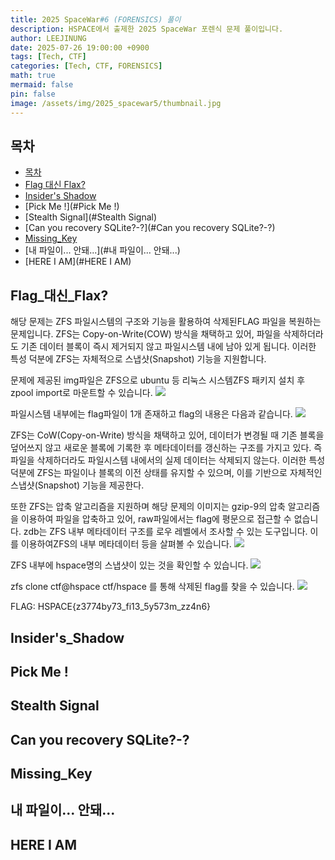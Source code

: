 ```yaml
---
title: 2025 SpaceWar#6 (FORENSICS) 풀이
description: HSPACE에서 출제한 2025 SpaceWar 포렌식 문제 풀이입니다.
author: LEEJINUNG
date: 2025-07-26 19:00:00 +0900
tags: [Tech, CTF]
categories: [Tech, CTF, FORENSICS]
math: true
mermaid: false
pin: false
image: /assets/img/2025_spacewar5/thumbnail.jpg
---
```


## 목차

- [목차](#목차)
- [Flag 대신 Flax?](#Flag_대신_Flax?)
- [Insider's Shadow](#Insider's_Shadow)
- [Pick Me !](#Pick Me !)
- [Stealth Signal](#Stealth Signal)
- [Can you recovery SQLite?-?](#Can you recovery SQLite?-?)
- [Missing_Key](#Missing_Key)
- [내 파일이... 안돼...](#내 파일이... 안돼...)
- [HERE I AM](#HERE I AM)

## Flag_대신_Flax?

해당 문제는 ZFS 파일시스템의 구조와 기능을 활용하여 삭제된FLAG 파일을 복원하는 문제입니다.
ZFS는 Copy-on-Write(COW) 방식을 채택하고 있어, 파일을 삭제하더라도 기존 데이터 블록이 즉시 제거되지 않고 파일시스템 내에 남아 있게 됩니다. 이러한 특성 덕분에 ZFS는 자체적으로 스냅샷(Snapshot) 기능을 지원합니다.

문제에 제공된 img파일은 ZFS으로 ubuntu 등 리눅스 시스템ZFS 패키지 설치 후 zpool import로 마운트할 수 있습니다.
![](../assets/img/2025_spacewar5/Flag_대신_Flax?/1.png)

파일시스템 내부에는 flag파일이 1개 존재하고 flag의 내용은 다음과 같습니다.
![](../assets/img/2025_spacewar5/Flag_대신_Flax?/2.png)

ZFS는 CoW(Copy-on-Write) 방식을 채택하고 있어, 데이터가 변경될 때 기존 블록을 덮어쓰지 않고 새로운 블록에 기록한 후 메타데이터를 갱신하는 구조를 가지고 있다. 즉 파일을 삭제하더라도 파일시스템 내에서의 실제 데이터는 삭제되지 않는다. 이러한 특성 덕분에 ZFS는 파일이나 블록의 이전 상태를 유지할 수 있으며, 이를 기반으로 자체적인 스냅샷(Snapshot) 기능을 제공한다.

또한 ZFS는 압축 알고리즘을 지원하며 해당 문제의 이미지는 gzip-9의 압축 알고리즘을 이용하여 파일을 압축하고 있어, raw파일에서는 flag에 평문으로 접근할 수 없습니다. zdb는 ZFS 내부 메타데이터 구조를 로우 레벨에서 조사할 수 있는 도구입니다. 이를 이용하여ZFS의 내부 메타데이터 등을 살펴볼 수 있습니다.
![](../assets/img/2025_spacewar5/Flag_대신_Flax?/3.png)

ZFS 내부에 hspace명의 스냅샷이 있는 것을 확인할 수 있습니다.
![](../assets/img/2025_spacewar5/Flag_대신_Flax?/4.png)

zfs clone ctf@hspace ctf/hspace 를 통해 삭제된 flag를 찾을 수 있습니다.
![](../assets/img/2025_spacewar5/Flag_대신_Flax?/5.png)

FLAG: HSPACE{z3774by73_fi13_5y573m_zz4n6}

## Insider's_Shadow


## Pick Me !

## Stealth Signal

## Can you recovery SQLite?-?

## Missing_Key

## 내 파일이... 안돼...

## HERE I AM
